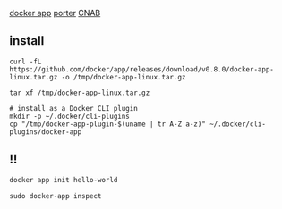 [docker app](https://github.com/docker/app)
[porter](https://porter.sh/)
[CNAB](https://cnab.io/)


## install
```
curl -fL https://github.com/docker/app/releases/download/v0.8.0/docker-app-linux.tar.gz -o /tmp/docker-app-linux.tar.gz

tar xf /tmp/docker-app-linux.tar.gz

# install as a Docker CLI plugin
mkdir -p ~/.docker/cli-plugins
cp "/tmp/docker-app-plugin-$(uname | tr A-Z a-z)" ~/.docker/cli-plugins/docker-app
```

## !!

```txt
docker app init hello-world

sudo docker-app inspect
```
